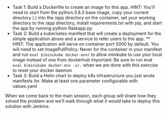 * Task 1:  Build a Dockerfile to create an image for this app.  HINT:  You'll need to start from the python:3.8.3 base image, copy your current directory (.) into the /app directory on the container, set your working directory to the /app directory, install requirements.txt with pip, and start the app by running python flaskapp.py. 
* Task 2:  Build a kubernetes manifest that will create a deployment for the simple application above and a service to refer users to the app. 
** HINT:  The application will serve on container port 5000 by default.  You will need to set ImagePullPolicy: Never for the container in your manifest and run `eval $(minikube docker-env)` to allow minikube to use your local image instead of one from dockerhub  Important:  Be sure to run eval `eval $(minikube docker-env -u).` when we are done with this exercise to reset your docker daemon
* Task 3:  Build a Helm chart to deploy k8s infrastructure you just wrote manifests for.  Make at least one parameter configurable with values.yaml

When we come back to the main session, each group will share how they solved the problem and we'll walk through what it would take to deploy this solution with Jenkins.
